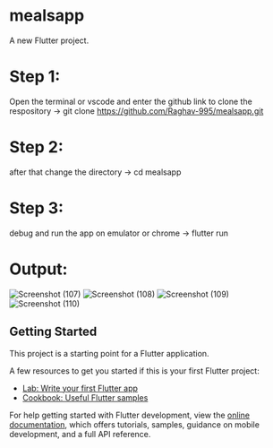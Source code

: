# mealsapp

A new Flutter project.

# Step 1: 
Open the terminal or vscode and enter the github link to clone the respository
-> git clone https://github.com/Raghav-995/mealsapp.git

# Step 2:
after that change the directory
-> cd mealsapp

# Step 3:
debug and run the app on emulator or chrome 
-> flutter run

# Output:

![Screenshot (107)](https://github.com/Raghav-995/mealsapp/assets/139675343/65fd2b0c-8f30-4279-bb04-54114f191054)
![Screenshot (108)](https://github.com/Raghav-995/mealsapp/assets/139675343/5a96dcb6-9961-4f03-8383-61f51b4ed12f)
![Screenshot (109)](https://github.com/Raghav-995/mealsapp/assets/139675343/0729bcd1-9ae1-4fd6-b394-37ec89e710e4)
![Screenshot (110)](https://github.com/Raghav-995/mealsapp/assets/139675343/bfff6e15-7ebd-483d-9063-a5da413151bd)



## Getting Started

This project is a starting point for a Flutter application.

A few resources to get you started if this is your first Flutter project:

- [Lab: Write your first Flutter app](https://docs.flutter.dev/get-started/codelab)
- [Cookbook: Useful Flutter samples](https://docs.flutter.dev/cookbook)

For help getting started with Flutter development, view the
[online documentation](https://docs.flutter.dev/), which offers tutorials,
samples, guidance on mobile development, and a full API reference.
